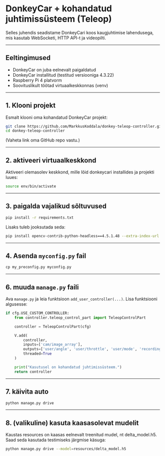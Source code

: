 # DonkeyCar + kohandatud juhtimissüsteem (Teleop)

Selles juhendis seadistame DonkeyCari koos kaugjuhtimise lahendusega, mis kasutab WebSocketi, HTTP API-t ja videopilti.

---

## Eeltingimused

* DonkeyCar on juba eelnevalt paigaldatud
* DonkeyCar installitud (testitud versiooniga 4.3.22)
* Raspberry Pi 4 platvorm
* Soovituslikult töötad virtuaalkeskkonnas (venv)

---

## 1. Klooni projekt

Esmalt klooni oma kohandatud DonkeyCar projekt:

```bash
git clone https://github.com/MarkkusKoddala/donkey-teleop-controller.git
cd donkey-teleop-controller
```

(Vaheta link oma GitHub repo vastu.)

---

## 2. aktiveeri virtuaalkeskkond

Aktiveeri olemasolev keskkond, mille lõid donkeycari installides ja projekti luues:
```bash
source env/bin/activate
```

---

## 3. paigalda vajalikud sõltuvused

```bash
pip install -r requirements.txt
```

Lisaks tuleb jooksutada seda:

```bash
pip install opencv-contrib-python-headless==4.5.1.48 --extra-index-url https://www.piwheels.org/simple
```

---

## 4. Asenda `myconfig.py` fail


```python
cp my_preconfig.py myconfig.py
```

---

## 6. muuda `manage.py` faili

Ava `manage.py` ja leia funktsioon `add_user_controller(...)`. Lisa funktsiooni algusesse:

```python
if cfg.USE_CUSTOM_CONTROLLER:
    from controller.teleop_control_part import TeleopControlPart

    controller = TeleopControlPart(cfg)

    V.add(
        controller,
        inputs=['cam/image_array'],
        outputs=['user/angle', 'user/throttle', 'user/mode', 'recording', 'cam/image_array'],
        threaded=True
    )

    print("Kasutusel on kohandatud juhtimissüsteem.")
    return controller
```

---

## 7. käivita auto

```bash
python manage.py drive
```
---

## 8. (valikuline) kasuta kaasasolevat mudelit
Kaustas resources on kaasas eelnevalt treenitud mudel, nt delta_model.h5. Saad seda kasutada testimiseks järgmise käsuga:
```bash
python manage.py drive --model=resources/delta_model.h5
```

